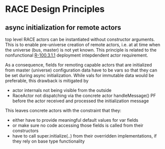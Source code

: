 RACE Design Principles
======================

## async initialization for remote actors
top level RACE actors can be instantiated without constructor arguments.
This is to enable pre-universe creation of remote actors, i.e. at at time when
the universe (bus, master) is not yet known. This principle is related to the
nonfunctional [R-100.3.1.1] deployment intepdendent actor requirement.

As a consequence, fields for remoting capable actors that are initialized from
master (universe) configuration data have to be vars so that they can be set
during async initialization. While vals for immutable data would be preferable, this
drawback is mitigated by
 
   * actor internals not being visible from the outside
   * RaceActor not dispatching via the concrete actor handleMessage() PF
     before the actor received and processed the initialization message
     
This leaves concrete actors with the constraint that they:

   * either have to provide meaningful default values for var fields
   * or make sure no code accessing those fields is called from their constructors
   * have to call super.initialize(..) from their overridden implementations, if they
     rely on base type functionality


[R-100.3.1.1]: requirements.md#R1.1_deployment_independent_actor
